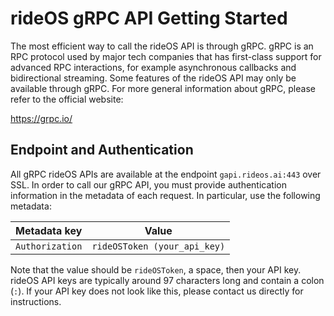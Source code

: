 rideOS gRPC API Getting Started
===============================

The most efficient way to call the rideOS API is through gRPC. gRPC is an RPC protocol used by major tech companies that
has first-class support for advanced RPC interactions, for example asynchronous callbacks and bidirectional streaming.
Some features of the rideOS API may only be available through gRPC. For more general information about gRPC, please
refer to the official website:

https://grpc.io/

Endpoint and Authentication
---------------------------

All gRPC rideOS APIs are available at the endpoint `gapi.rideos.ai:443` over SSL. In order to call our gRPC API, you
must provide authentication information in the metadata of each request. In particular, use the following metadata:

| Metadata key    | Value                        |
| --------------- | ---------------------------- |
| `Authorization` | `rideOSToken (your_api_key)` |

Note that the value should be `rideOSToken`, a space, then your API key. rideOS API keys are typically around 97
characters long and contain a colon (`:`). If your API key does not look like this, please contact us directly for
instructions.
